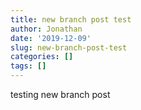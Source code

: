 ```yaml
---
title: new branch post test
author: Jonathan
date: '2019-12-09'
slug: new-branch-post-test
categories: []
tags: []
---
```


testing new branch post
